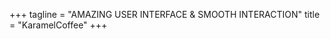 +++
tagline = "AMAZING USER INTERFACE & SMOOTH INTERACTION"
title = "<span>Karamel</span>Coffee"
+++